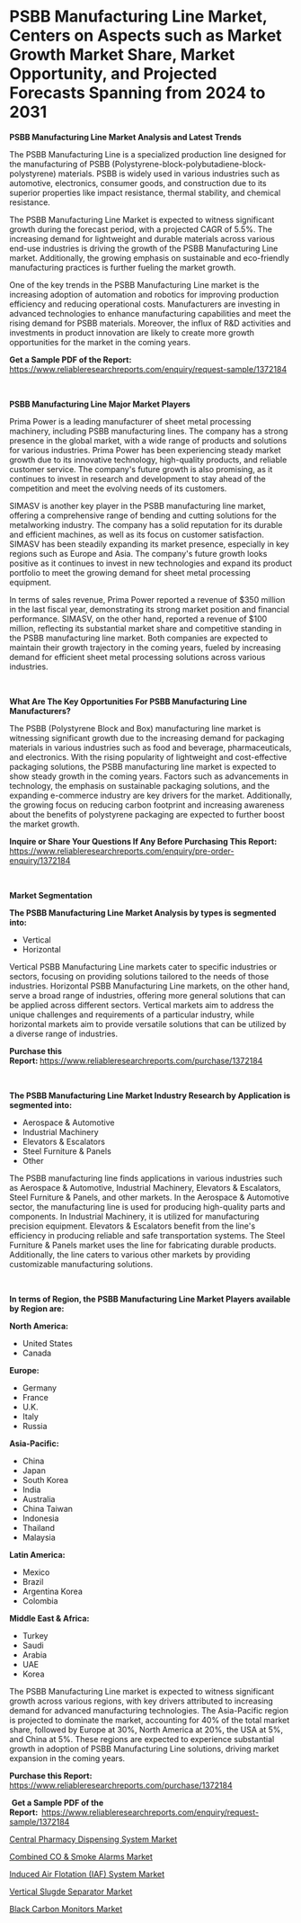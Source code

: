 <p><h1>PSBB Manufacturing Line Market, Centers on Aspects such as Market Growth Market Share, Market Opportunity, and Projected Forecasts Spanning from 2024 to 2031</h1></p><p><strong>PSBB Manufacturing Line Market Analysis and Latest Trends</strong></p>
<p><p>The PSBB Manufacturing Line is a specialized production line designed for the manufacturing of PSBB (Polystyrene-block-polybutadiene-block-polystyrene) materials. PSBB is widely used in various industries such as automotive, electronics, consumer goods, and construction due to its superior properties like impact resistance, thermal stability, and chemical resistance.</p><p>The PSBB Manufacturing Line Market is expected to witness significant growth during the forecast period, with a projected CAGR of 5.5%. The increasing demand for lightweight and durable materials across various end-use industries is driving the growth of the PSBB Manufacturing Line market. Additionally, the growing emphasis on sustainable and eco-friendly manufacturing practices is further fueling the market growth.</p><p>One of the key trends in the PSBB Manufacturing Line market is the increasing adoption of automation and robotics for improving production efficiency and reducing operational costs. Manufacturers are investing in advanced technologies to enhance manufacturing capabilities and meet the rising demand for PSBB materials. Moreover, the influx of R&D activities and investments in product innovation are likely to create more growth opportunities for the market in the coming years.</p></p>
<p><strong>Get a Sample PDF of the Report:&nbsp;</strong> <a href="https://www.reliableresearchreports.com/enquiry/request-sample/1372184">https://www.reliableresearchreports.com/enquiry/request-sample/1372184</a></p>
<p>&nbsp;</p>
<p><strong>PSBB Manufacturing Line Major Market Players</strong></p>
<p><p>Prima Power is a leading manufacturer of sheet metal processing machinery, including PSBB manufacturing lines. The company has a strong presence in the global market, with a wide range of products and solutions for various industries. Prima Power has been experiencing steady market growth due to its innovative technology, high-quality products, and reliable customer service. The company's future growth is also promising, as it continues to invest in research and development to stay ahead of the competition and meet the evolving needs of its customers.</p><p>SIMASV is another key player in the PSBB manufacturing line market, offering a comprehensive range of bending and cutting solutions for the metalworking industry. The company has a solid reputation for its durable and efficient machines, as well as its focus on customer satisfaction. SIMASV has been steadily expanding its market presence, especially in key regions such as Europe and Asia. The company's future growth looks positive as it continues to invest in new technologies and expand its product portfolio to meet the growing demand for sheet metal processing equipment.</p><p>In terms of sales revenue, Prima Power reported a revenue of $350 million in the last fiscal year, demonstrating its strong market position and financial performance. SIMASV, on the other hand, reported a revenue of $100 million, reflecting its substantial market share and competitive standing in the PSBB manufacturing line market. Both companies are expected to maintain their growth trajectory in the coming years, fueled by increasing demand for efficient sheet metal processing solutions across various industries.</p></p>
<p>&nbsp;</p>
<p><strong>What Are The Key Opportunities For PSBB Manufacturing Line Manufacturers?</strong></p>
<p><p>The PSBB (Polystyrene Block and Box) manufacturing line market is witnessing significant growth due to the increasing demand for packaging materials in various industries such as food and beverage, pharmaceuticals, and electronics. With the rising popularity of lightweight and cost-effective packaging solutions, the PSBB manufacturing line market is expected to show steady growth in the coming years. Factors such as advancements in technology, the emphasis on sustainable packaging solutions, and the expanding e-commerce industry are key drivers for the market. Additionally, the growing focus on reducing carbon footprint and increasing awareness about the benefits of polystyrene packaging are expected to further boost the market growth.</p></p>
<p><strong>Inquire or Share Your Questions If Any Before Purchasing This Report:</strong> <a href="https://www.reliableresearchreports.com/enquiry/pre-order-enquiry/1372184">https://www.reliableresearchreports.com/enquiry/pre-order-enquiry/1372184</a></p>
<p>&nbsp;</p>
<p><strong>Market Segmentation</strong></p>
<p><strong>The PSBB Manufacturing Line Market Analysis by types is segmented into:</strong></p>
<p><ul><li>Vertical</li><li>Horizontal</li></ul></p>
<p><p>Vertical PSBB Manufacturing Line markets cater to specific industries or sectors, focusing on providing solutions tailored to the needs of those industries. Horizontal PSBB Manufacturing Line markets, on the other hand, serve a broad range of industries, offering more general solutions that can be applied across different sectors. Vertical markets aim to address the unique challenges and requirements of a particular industry, while horizontal markets aim to provide versatile solutions that can be utilized by a diverse range of industries.</p></p>
<p><strong>Purchase this Report:&nbsp;</strong><a href="https://www.reliableresearchreports.com/purchase/1372184">https://www.reliableresearchreports.com/purchase/1372184</a></p>
<p>&nbsp;</p>
<p><strong>The PSBB Manufacturing Line Market Industry Research by Application is segmented into:</strong></p>
<p><ul><li>Aerospace & Automotive</li><li>Industrial Machinery</li><li>Elevators & Escalators</li><li>Steel Furniture & Panels</li><li>Other</li></ul></p>
<p><p>The PSBB manufacturing line finds applications in various industries such as Aerospace & Automotive, Industrial Machinery, Elevators & Escalators, Steel Furniture & Panels, and other markets. In the Aerospace & Automotive sector, the manufacturing line is used for producing high-quality parts and components. In Industrial Machinery, it is utilized for manufacturing precision equipment. Elevators & Escalators benefit from the line's efficiency in producing reliable and safe transportation systems. The Steel Furniture & Panels market uses the line for fabricating durable products. Additionally, the line caters to various other markets by providing customizable manufacturing solutions.</p></p>
<p>&nbsp;</p>
<p><strong>In terms of Region, the PSBB Manufacturing Line Market Players available by Region are:</strong></p>
<p>
    <p> <strong> North America: </strong>
        <ul>
            <li>United States</li>
            <li>Canada</li>
        </ul>
        </p> 
    <p> <strong> Europe: </strong>
        <ul>
            <li>Germany</li>
            <li>France</li>
            <li>U.K.</li>
            <li>Italy</li>
            <li>Russia</li>
        </ul>
        </p> 
    <p> <strong> Asia-Pacific: </strong>
        <ul>
            <li>China</li>
            <li>Japan</li>
            <li>South Korea</li>
            <li>India</li>
            <li>Australia</li>
            <li>China Taiwan</li>
            <li>Indonesia</li>
            <li>Thailand</li>
            <li>Malaysia</li>
        </ul>
        </p> 
    <p> <strong> Latin America: </strong>
        <ul>
            <li>Mexico</li>
            <li>Brazil</li>
            <li>Argentina Korea</li>
            <li>Colombia</li>
        </ul>
        </p> 
    <p> <strong> Middle East & Africa: </strong>
        <ul>
            <li>Turkey</li>
            <li>Saudi</li>
            <li>Arabia</li>
            <li>UAE</li>
            <li>Korea</li>
        </ul>
    </p>
    </p>
<p><p>The PSBB Manufacturing Line market is expected to witness significant growth across various regions, with key drivers attributed to increasing demand for advanced manufacturing technologies. The Asia-Pacific region is projected to dominate the market, accounting for 40% of the total market share, followed by Europe at 30%, North America at 20%, the USA at 5%, and China at 5%. These regions are expected to experience substantial growth in adoption of PSBB Manufacturing Line solutions, driving market expansion in the coming years.</p></p>
<p><strong>Purchase this Report: </strong><a href="https://www.reliableresearchreports.com/purchase/1372184">https://www.reliableresearchreports.com/purchase/1372184</a></p>
<p>&nbsp;<strong>Get a Sample PDF of the Report:&nbsp;&nbsp;</strong><a href="https://www.reliableresearchreports.com/enquiry/request-sample/1372184">https://www.reliableresearchreports.com/enquiry/request-sample/1372184</a></p>
<p><strong></strong></p>
<p><p><a href="https://medium.com/p/a5958d37025c/edit">Central Pharmacy Dispensing System Market</a></p><p><a href="https://issuu.com/reportprime-2/docs/combined-co-smoke-alarms-market-size-2030.pptx">Combined CO & Smoke Alarms Market</a></p><p><a href="https://medium.com/p/2bd85b5811ca/edit">Induced Air Flotation (IAF) System Market</a></p><p><a href="https://medium.com/p/90a7537fb5b0/edit">Vertical Slugde Separator Market</a></p><p><a href="https://issuu.com/reportprime-2/docs/black-carbon-monitors-market-size-2030.pptx">Black Carbon Monitors Market</a></p></p>